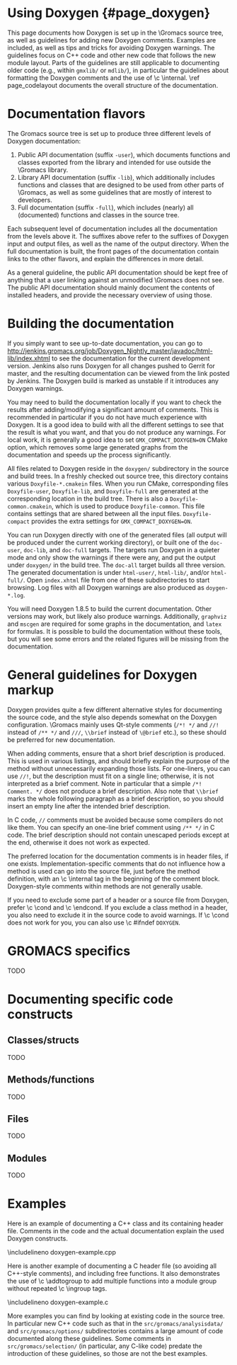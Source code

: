 Using Doxygen {#page_doxygen}
=============

This page documents how Doxygen is set up in the \Gromacs source tree,
as well as guidelines for adding new Doxygen comments.  Examples are included,
as well as tips and tricks for avoiding Doxygen warnings.  The guidelines focus
on C++ code and other new code that follows the new module layout.
Parts of the guidelines are still applicable to documenting older code (e.g.,
within `gmxlib/` or `mdlib/`), in particular the guidelines about formatting
the Doxygen comments and the use of \c \\internal.
\ref page_codelayout documents the overall structure of the documentation.

Documentation flavors
=====================
The Gromacs source tree is set up to produce three different levels of Doxygen documentation:

1. Public API documentation (suffix `-user`), which documents functions and
   classes exported from the library and intended for use outside the \Gromacs
   library.
2. Library API documentation (suffix `-lib`), which additionally includes
   functions and classes that are designed to be used from other parts of
   \Gromacs, as well as some guidelines that are mostly of interest to
   developers.
3. Full documentation (suffix `-full`), which includes (nearly) all (documented)
   functions and classes in the source tree.

Each subsequent level of documentation includes all the documentation from the
levels above it.  The suffixes above refer to the suffixes of Doxygen input and
output files, as well as the name of the output directory.  When the full
documentation is built, the front pages of the documentation contain links to
the other flavors, and explain the differences in more detail.

As a general guideline, the public API documentation should be kept free of
anything that a user linking against an unmodified \Gromacs does not see.
The public API documentation should mainly document the contents of installed
headers, and provide the necessary overview of using those.

Building the documentation
==========================

If you simply want to see up-to-date documentation, you can go to
http://jenkins.gromacs.org/job/Doxygen_Nightly_master/javadoc/html-lib/index.xhtml
to see the documentation for the current development version.
Jenkins also runs Doxygen for all changes pushed to Gerrit for master, and the
resulting documentation can be viewed from the link posted by Jenkins.  The
Doxygen build is marked as unstable if it introduces any Doxygen warnings.

You may need to build the documentation locally if you want to check the
results after adding/modifying a significant amount of comments.  This is
recommended in particular if you do not have much experience with Doxygen.
It is a good idea to build with all the different settings to see that the
result is what you want, and that you do not produce any warnings.
For local work, it is generally a good idea to set `GMX_COMPACT_DOXYGEN=ON`
CMake option, which removes some large generated graphs from the documentation
and speeds up the process significantly.

All files related to Doxygen reside in the `doxygen/` subdirectory in the source
and build trees.  In a freshly checked out source tree, this directory contains
various `Doxyfile-*.cmakein` files.  When you run CMake, corresponding files
`Doxyfile-user`, `Doxyfile-lib`, and `Doxyfile-full` are generated at the
corresponding location in the build tree.  There is also a
`Doxyfile-common.cmakein`, which is used to produce `Doxyfile-common`.
This file contains settings that are shared between all the input files.
`Doxyfile-compact` provides the extra settings for `GMX_COMPACT_DOXYGEN=ON`.

You can run Doxygen directly with one of the generated files (all output will
be produced under the current working directory), or built one of the
`doc-user`, `doc-lib`, and `doc-full` targets.  The targets run Doxygen in a
quieter mode and only show the warnings if there were any, and put the output
under `doxygen/` in the build tree.  The `doc-all` target builds all three
version.  The generated documentation is under `html-user/`, `html-lib/`,
and/or `html-full/`.  Open `index.xhtml` file from one of these subdirectories
to start browsing.  Log files with all Doxygen warnings are also produced as
`doygen-*.log`.

You will need Doxygen 1.8.5 to build the current documentation.  Other versions
may work, but likely also produce warnings.  Additionally, `graphviz` and
`mscgen` are required for some graphs in the documentation, and `latex` for
formulas.  It is possible to build the documentation without these tools, but
you will see some errors and the related figures will be missing from the
documentation.

General guidelines for Doxygen markup
=====================================

Doxygen provides quite a few different alternative styles for documenting the
source code, and the style also depends somewhat on the Doxygen configuration.
\Gromacs mainly uses Qt-style comments (`/*! */` and `//!` instead of `/** */`
and `///`, `\\brief` instead of `\@brief` etc.), so these should be preferred for
new documentation.

When adding comments, ensure that a short brief description is produced.
This is used in various listings, and should briefly explain the purpose of the
method without unnecessarily expanding those lists.
For one-liners, you can use `//!`, but the description must fit on a single
line; otherwise, it is not interpreted as a brief comment.
Note in particular that a simple `/*! Comment. */` does not produce a brief
description.
Also note that `\\brief` marks the whole following paragraph as a brief
description, so you should insert an empty line after the intended brief
description.

In C code, `//` comments must be avoided because some compilers do not like
them.  You can specify an one-line brief comment using `/** */` in C code.  The
brief description should not contain unescaped periods except at the end,
otherwise it does not work as expected.

The preferred location for the documentation comments is in header files, if
one exists.  Implementation-specific comments that do not influence how a method
is used can go into the source file, just before the method definition, with an
\c \\internal tag in the beginning of the comment block.  Doxygen-style comments
within methods are not generally usable.

If you need to exclude some part of a header or a source file from Doxygen,
prefer \c \\cond and \c \\endcond.  If you exclude a class method in a header,
you also need to exclude it in the source code to avoid warnings.
If \c \\cond does not work for you, you can also use \c \#ifndef `DOXYGEN`.

GROMACS specifics
=================

TODO

Documenting specific code constructs
====================================

Classes/structs
---------------

TODO

Methods/functions
-----------------

TODO

Files
-----

TODO

Modules
-------

TODO

Examples
========

Here is an example of documenting a C++ class and its containing header file.
Comments in the code and the actual documentation explain the used Doxygen
constructs.

\includelineno doxygen-example.cpp

Here is another example of documenting a C header file (so avoiding all
C++-style comments), and including free functions. It also demonstrates the use
of \c \\addtogroup to add multiple functions into a module group without repeated
\c \\ingroup tags.

\includelineno doxygen-example.c

More examples you can find by looking at existing code in the source tree.  In
particular new C++ code such as that in the `src/gromacs/analysisdata/` and
`src/gromacs/options/` subdirectories contains a large amount of code
documented along these guidelines. Some comments in `src/gromacs/selection/`
(in particular, any C-like code) predate the introduction of these guidelines,
so those are not the best examples.
